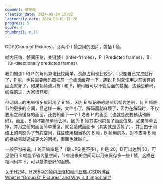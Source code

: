 ```yaml
---
comment: 做视频
creation_date: 2024-05-24 15:02
lastmodify_date: 2024-08-01 11:20
progress: 5
score: 4
thumbnail: null
---
```


GOP(Group of Pictures)，即两个 I 帧之间的图片，包括 I 帧。

帧内压缩，帧间压缩，关键帧 I（Inter-frames），P（Predicted frames），B（Bi-directionally predicted frames）

我们知道 I 和 P 的解码算法比较简单，资源占用也比较少，I 只要自己完成就行了，P 呢，也只需要解码器把前一个画面缓存一下，遇到 P 时就使用之前缓存的画面就好了，如果视频流只有 I 和 P，解码器可以不管后面的数据，边读边解码，线性前进，大家很舒服。

但网络上的电影很多都采用了 B 帧，因为 B 帧记录的是前后帧的差别，比 P 帧能节约更多的空间，但这样一来，文件小了，解码器就麻烦了，因为在解码时，不仅要用之前缓存的画面，还要知道下一个 I 或者 P 的画面（也就是说要预读预解码），而且，B 帧不能简单地丢掉，因为 B 帧其实也包含了画面信息，如果简单丢掉，并用之前的画面简单重复，就会造成画面卡（其实就是丢帧了），并且由于网络上的电影为了节约空间，往往使用相当多的 B 帧，B 帧用的多，对不支持 B 帧的播放器就造成更大的困扰，画面也就越卡。 

一般平均来说，I 的压缩率是 7（跟 JPG 差不多），P 是 20，B 可以达到 50，可见使用 B 帧能节省大量空间，节省出来的空间可以用来保存多一些 I 帧，这样在相同码率下，可以提供更好的画质。

[关于H264、H265中的帧内压缩和帧间压缩-CSDN博客](https://blog.csdn.net/yu540135101/article/details/108053133)  
[What is “Group Of Pictures” and Why is it Important?](https://www.veneratech.com/understanding-gop-what-is-group-of-pictures-and-why-is-it-important/)